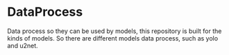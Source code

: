 # DataProcess
Data process so they can be used by models, this repository is built for the kinds of models. So there are different models data process, such as yolo and u2net.
